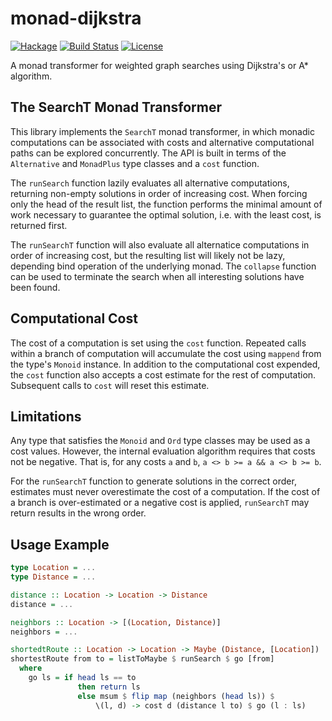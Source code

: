 # monad-dijkstra

[![Hackage][hackage-image]][hackage-url]
[![Build Status][ci-image]][ci-url]
[![License][license-image]][license-url]

A monad transformer for weighted graph searches using Dijkstra's or A*
algorithm.

## The SearchT Monad Transformer

This library implements the `SearchT` monad transformer, in which
monadic computations can be associated with costs and alternative
computational paths can be explored concurrently.  The API is built in
terms of the `Alternative` and `MonadPlus` type classes and a `cost`
function.

The `runSearch` function lazily evaluates all alternative
computations, returning non-empty solutions in order of increasing
cost.  When forcing only the head of the result list, the function
performs the minimal amount of work necessary to guarantee the optimal
solution, i.e. with the least cost, is returned first.

The `runSearchT` function will also evaluate all alternatice
computations in order of increasing cost, but the resulting list will
likely not be lazy, depending bind operation of the underlying monad.
The `collapse` function can be used to terminate the search when all
interesting solutions have been found.

## Computational Cost

The cost of a computation is set using the `cost` function. Repeated
calls within a branch of computation will accumulate the cost using
`mappend` from the type's `Monoid` instance. In addition to the
computational cost expended, the `cost` function also accepts a cost
estimate for the rest of computation. Subsequent calls to `cost` will
reset this estimate.

## Limitations

Any type that satisfies the `Monoid` and `Ord` type classes may be
used as a cost values.  However, the internal evaluation algorithm
requires that costs not be negative. That is, for any costs `a` and
`b`, `a <> b >= a && a <> b >= b`.

For the `runSearchT` function to generate solutions in the correct
order, estimates must never overestimate the cost of a computation. If
the cost of a branch is over-estimated or a negative cost is applied,
`runSearchT` may return results in the wrong order.

## Usage Example

```haskell
type Location = ...
type Distance = ...

distance :: Location -> Location -> Distance
distance = ...

neighbors :: Location -> [(Location, Distance)]
neighbors = ...

shortedtRoute :: Location -> Location -> Maybe (Distance, [Location])
shortestRoute from to = listToMaybe $ runSearch $ go [from]
  where
    go ls = if head ls == to
               then return ls
               else msum $ flip map (neighbors (head ls)) $
                   \(l, d) -> cost d (distance l to) $ go (l : ls)
```
<!-- Markdown link & img dfn's -->
[hackage-image]: https://img.shields.io/hackage/v/monad-dijkstra.svg?style=flat
[hackage-url]: https://hackage.haskell.org/package/monad-dijkstra
[ci-image]: https://github.com/ennocramer/monad-dijkstra/workflows/CI%20Pipeline/badge.svg
[ci-url]: https://github.com/ennocramer/monad-dijkstra/actions?query=workflow%3A%22CI+Pipeline%22
[license-image]: https://img.shields.io/badge/license-BSD--3--Clause-blue?style=flat-square
[license-url]: https://github.com/ennocramer/monad-dijkstra/blob/master/LICENSE.md
